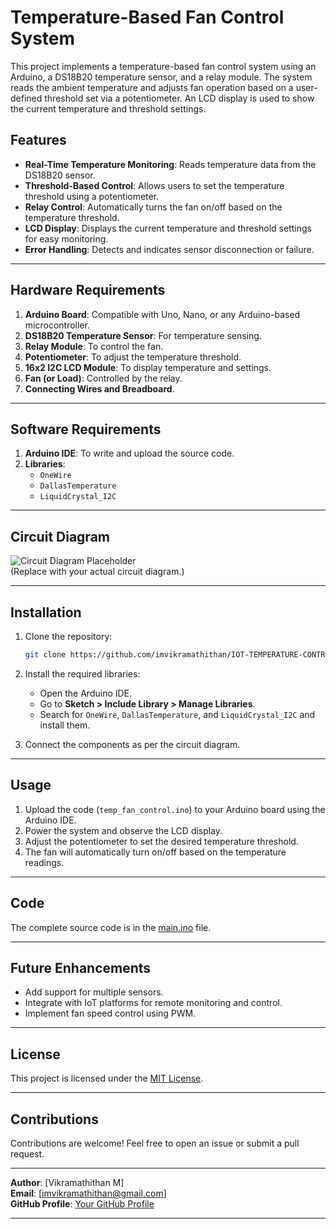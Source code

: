 # Temperature-Based Fan Control System

This project implements a temperature-based fan control system using an Arduino, a DS18B20 temperature sensor, and a relay module. The system reads the ambient temperature and adjusts fan operation based on a user-defined threshold set via a potentiometer. An LCD display is used to show the current temperature and threshold settings.

## Features

- **Real-Time Temperature Monitoring**: Reads temperature data from the DS18B20 sensor.
- **Threshold-Based Control**: Allows users to set the temperature threshold using a potentiometer.
- **Relay Control**: Automatically turns the fan on/off based on the temperature threshold.
- **LCD Display**: Displays the current temperature and threshold settings for easy monitoring.
- **Error Handling**: Detects and indicates sensor disconnection or failure.

---

## Hardware Requirements

1. **Arduino Board**: Compatible with Uno, Nano, or any Arduino-based microcontroller.
2. **DS18B20 Temperature Sensor**: For temperature sensing.
3. **Relay Module**: To control the fan.
4. **Potentiometer**: To adjust the temperature threshold.
5. **16x2 I2C LCD Module**: To display temperature and settings.
6. **Fan (or Load)**: Controlled by the relay.
7. **Connecting Wires and Breadboard**.

---

## Software Requirements

1. **Arduino IDE**: To write and upload the source code.
2. **Libraries**: 
   - `OneWire`
   - `DallasTemperature`
   - `LiquidCrystal_I2C`

---

## Circuit Diagram

![Circuit Diagram Placeholder](![image](https://github.com/user-attachments/assets/176b1277-13b8-4732-a102-edd363f58679)
)  
(Replace with your actual circuit diagram.)

---

## Installation

1. Clone the repository:
   ```bash
   git clone https://github.com/imvikramathithan/IOT-TEMPERATURE-CONTROLLED-FAN.git
   ```
2. Install the required libraries:
   - Open the Arduino IDE.
   - Go to **Sketch > Include Library > Manage Libraries**.
   - Search for `OneWire`, `DallasTemperature`, and `LiquidCrystal_I2C` and install them.

3. Connect the components as per the circuit diagram.

---

## Usage

1. Upload the code (`temp_fan_control.ino`) to your Arduino board using the Arduino IDE.
2. Power the system and observe the LCD display.
3. Adjust the potentiometer to set the desired temperature threshold.
4. The fan will automatically turn on/off based on the temperature readings.

---

## Code

The complete source code is in the [main.ino](main.ino) file.

---

## Future Enhancements

- Add support for multiple sensors.
- Integrate with IoT platforms for remote monitoring and control.
- Implement fan speed control using PWM.

---

## License

This project is licensed under the [MIT License](LICENSE).

---

## Contributions

Contributions are welcome! Feel free to open an issue or submit a pull request.

---

**Author**: [Vikramathithan M]  
**Email**: [imvikramathithan@gmail.com]  
**GitHub Profile**: [Your GitHub Profile](https://github.com/imvikramathithan)

---
